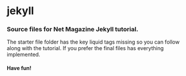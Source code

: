 # jekyll
### Source files for Net Magazine Jekyll tutorial.
The starter file folder has the key liquid tags missing so you can follow along with the tutorial. If you prefer the final files has everything implemented.

#### Have fun! 
